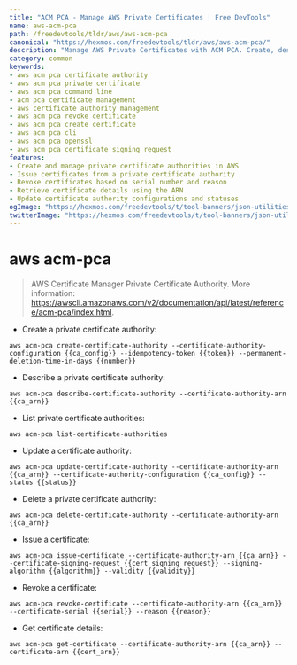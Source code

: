 ```yaml
---
title: "ACM PCA - Manage AWS Private Certificates | Free DevTools"
name: aws-acm-pca
path: /freedevtools/tldr/aws/aws-acm-pca
canonical: "https://hexmos.com/freedevtools/tldr/aws/aws-acm-pca/"
description: "Manage AWS Private Certificates with ACM PCA. Create, describe, list, and revoke certificates using the AWS command line. Free online tool, no registration required."
category: common
keywords:
- aws acm pca certificate authority
- aws acm pca private certificate
- aws acm pca command line
- acm pca certificate management
- aws certificate authority management
- aws acm pca revoke certificate
- aws acm pca create certificate
- aws acm pca cli
- aws acm pca openssl
- aws acm pca certificate signing request
features:
- Create and manage private certificate authorities in AWS
- Issue certificates from a private certificate authority
- Revoke certificates based on serial number and reason
- Retrieve certificate details using the ARN
- Update certificate authority configurations and statuses
ogImage: "https://hexmos.com/freedevtools/t/tool-banners/json-utilities-banner.png"
twitterImage: "https://hexmos.com/freedevtools/t/tool-banners/json-utilities-banner.png"
---
```


# aws acm-pca

> AWS Certificate Manager Private Certificate Authority.
> More information: <https://awscli.amazonaws.com/v2/documentation/api/latest/reference/acm-pca/index.html>.

- Create a private certificate authority:

`aws acm-pca create-certificate-authority --certificate-authority-configuration {{ca_config}} --idempotency-token {{token}} --permanent-deletion-time-in-days {{number}}`

- Describe a private certificate authority:

`aws acm-pca describe-certificate-authority --certificate-authority-arn {{ca_arn}}`

- List private certificate authorities:

`aws acm-pca list-certificate-authorities`

- Update a certificate authority:

`aws acm-pca update-certificate-authority --certificate-authority-arn {{ca_arn}} --certificate-authority-configuration {{ca_config}} --status {{status}}`

- Delete a private certificate authority:

`aws acm-pca delete-certificate-authority --certificate-authority-arn {{ca_arn}}`

- Issue a certificate:

`aws acm-pca issue-certificate --certificate-authority-arn {{ca_arn}} --certificate-signing-request {{cert_signing_request}} --signing-algorithm {{algorithm}} --validity {{validity}}`

- Revoke a certificate:

`aws acm-pca revoke-certificate --certificate-authority-arn {{ca_arn}} --certificate-serial {{serial}} --reason {{reason}}`

- Get certificate details:

`aws acm-pca get-certificate --certificate-authority-arn {{ca_arn}} --certificate-arn {{cert_arn}}`
